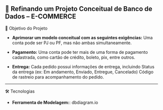 💼 Refinando um Projeto Conceitual de Banco de Dados – E-COMMERCE
---
🎯 Objetivo do Projeto
- **Aprimorar um modelo conceitual com as seguintes exigências:**
Uma conta pode ser PJ ou PF, mas não ambas simultaneamente.

- **Pagamento:**
Uma conta pode ter mais de uma forma de pagamento cadastrada, como cartão de crédito, boleto, pix, entre outros.

- **Entrega:**
Cada pedido possui informações de entrega, incluindo
Status da entrega (ex: Em andamento, Enviado, Entregue, Cancelado)
Código de rastreio para acompanhamento do pedido.

---
🛠️ Tecnologias
- **Ferramenta de Modelagem:**: dbdiagram.io
